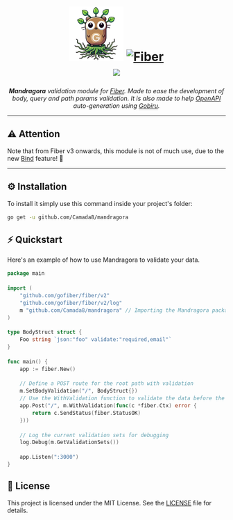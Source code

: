 <h1 align="center">
  <img height="125" alt="Mandragopher" src="https://raw.githubusercontent.com/Camada8/mandragora/master/img/mandra.webp">
  <a href="https://gofiber.io">
    <picture>
      <source height="100" media="(prefers-color-scheme: dark)" srcset="https://raw.githubusercontent.com/gofiber/docs/master/static/img/logo-dark.svg">
      <img height="100" alt="Fiber" src="https://raw.githubusercontent.com/gofiber/docs/master/static/img/logo.svg">
    </picture>
  </a>
  <br>
  <a href="https://pkg.go.dev/github.com/Camada8/mandragora">
    <img src="https://img.shields.io/badge/%F0%9F%93%9A%20godoc-pkg-00ACD7.svg?color=00ACD7">
  </a>
  <!-- <a href="https://goreportcard.com/report/github.com/Camada8/mandragora">
    <img src="https://img.shields.io/badge/%F0%9F%93%9D%20goreport-A%2B-75C46B">
  </a>
  <a href="https://codecov.io/gh/Camada8/mandragora" >
   <img alt="Codecov" src="https://img.shields.io/codecov/c/github/gofiber/fiber?token=3Cr92CwaPQ&logo=codecov&label=codecov">
 </a>
  <a href="https://github.com/Camada8/mandragora/actions?query=workflow%3ATest">
    <img src="https://img.shields.io/github/actions/workflow/status/gofiber/fiber/test.yml?branch=master&label=%F0%9F%A7%AA%20tests&color=75C46B">
  </a> -->
</h1>
<p align="center">
  <em><b>Mandragora</b> validation module for <a href="https://github.com/gofiber/fiber">Fiber</a>. Made to ease the development of body, query and path params validation. It is also made to help <a href="https://www.openapis.org/">OpenAPI</a> auto-generation using <a href="https://github.com/jeffemar/Gobiru">Gobiru</a>.</em>
</p>

---

## ⚠️ **Attention**

Note that from Fiber v3 onwards, this module is not of much use, due to the new <a href="https://docs.gofiber.io/next/api/bind">Bind</a> feature! 🚀

---

## ⚙️ Installation

To install it simply use this command inside your project's folder:

```bash
go get -u github.com/Camada8/mandragora
```

## ⚡️ Quickstart

Here's an example of how to use Mandragora to validate your data.

```go title="Example"
package main

import (
	"github.com/gofiber/fiber/v2"
	"github.com/gofiber/fiber/v2/log"
	m "github.com/Camada8/mandragora" // Importing the Mandragora package for validation
)

type BodyStruct struct {
	Foo string `json:"foo" validate:"required,email"`
}

func main() {
	app := fiber.New()

	// Define a POST route for the root path with validation
	m.SetBodyValidation("/", BodyStruct{})
	// Use the WithValidation function to validate the data before the handler executes
	app.Post("/", m.WithValidation(func(c *fiber.Ctx) error {
		return c.SendStatus(fiber.StatusOK)
	}))

	// Log the current validation sets for debugging
	log.Debug(m.GetValidationSets())

	app.Listen(":3000")
}
```

## 🧾 License

This project is licensed under the MIT License. See the <a href="https://github.com/Camada8/mandragora/LICENSE">LICENSE</a> file for details.